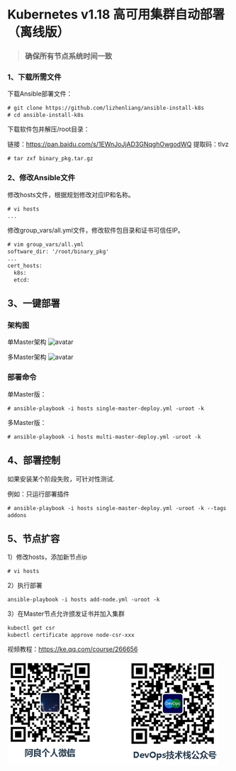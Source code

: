 # Kubernetes v1.18 高可用集群自动部署（离线版）
>### 确保所有节点系统时间一致
### 1、下载所需文件

下载Ansible部署文件：

```
# git clone https://github.com/lizhenliang/ansible-install-k8s
# cd ansible-install-k8s
```

下载软件包并解压/root目录：

链接：https://pan.baidu.com/s/1EWnJoJjAD3GNqghOwgodWQ 
提取码：tlvz
```
# tar zxf binary_pkg.tar.gz
```
### 2、修改Ansible文件

修改hosts文件，根据规划修改对应IP和名称。

```
# vi hosts
...
```
修改group_vars/all.yml文件，修改软件包目录和证书可信任IP。

```
# vim group_vars/all.yml
software_dir: '/root/binary_pkg'
...
cert_hosts:
  k8s:
  etcd:
```
## 3、一键部署
### 架构图
单Master架构
![avatar](https://github.com/lizhenliang/ansible-install-k8s/blob/master/single-master.jpg)

多Master架构
![avatar](https://github.com/lizhenliang/ansible-install-k8s/blob/master/multi-master.jpg)
### 部署命令
单Master版：
```
# ansible-playbook -i hosts single-master-deploy.yml -uroot -k
```
多Master版：
```
# ansible-playbook -i hosts multi-master-deploy.yml -uroot -k
```

## 4、部署控制
如果安装某个阶段失败，可针对性测试.

例如：只运行部署插件
```
# ansible-playbook -i hosts single-master-deploy.yml -uroot -k --tags addons
```

## 5、节点扩容
1）修改hosts，添加新节点ip
```
# vi hosts
```
2）执行部署
```
ansible-playbook -i hosts add-node.yml -uroot -k
```
3）在Master节点允许颁发证书并加入集群
```
kubectl get csr
kubectl certificate approve node-csr-xxx
```

视频教程：https://ke.qq.com/course/266656

![avatar](https://github.com/lizhenliang/Shell-Python-Document/blob/master/%E8%81%94%E7%B3%BB%E6%96%B9%E5%BC%8F.png)
